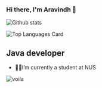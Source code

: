 ### Hi there, I'm Aravindh 👋

![Github stats](https://github-readme-stats.vercel.app/api?username=schrosolver&theme=highcontrast&show_icons=true&count_private=true)

![Top Languages Card](https://github-readme-stats.vercel.app/api/top-langs/?username=schrosolver&layout=compact)

## Java developer
-  👨‍💻I’m currently a student at NUS

![voila](https://media.giphy.com/media/p4NLw3I4U0idi/giphy.gif)
<!--
**schrosolver/schrosolver** is a ✨ _special_ ✨ repository because its `README.md` (this file) appears on your GitHub profile.

Here are some ideas to get you started:

- 🔭 I’m currently working on ...
- 🌱 I’m currently learning ...
- 👯 I’m looking to collaborate on ...
- 🤔 I’m looking for help with ...
- 💬 Ask me about ...
- 📫 How to reach me: ...
- 😄 Pronouns: ...
- ⚡ Fun fact: ...
-->
